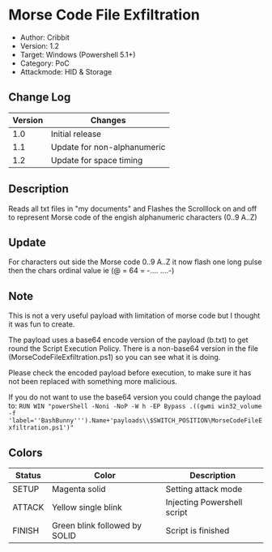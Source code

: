 # Morse Code File Exfiltration
* Author: Cribbit 
* Version: 1.2
* Target: Windows (Powershell 5.1+)
* Category: PoC
* Attackmode: HID & Storage

## Change Log
| Version | Changes                       |
| ------- | ------------------------------|
| 1.0     | Initial release               |
| 1.1     | Update for non-alphanumeric   |
| 1.2     | Update for space timing       |

## Description
Reads all txt files in "my documents" and Flashes the Scrolllock on and off to represent Morse code of the engish alphanumeric characters (0..9 A..Z)

## Update
For characters out side the Morse code 0..9 A..Z it now flash one long pulse then the chars ordinal value ie (@ = 64 = -.... ....-)  

## Note
This is not a very useful payload with limitation of morse code but I thought it was fun to create.

The payload uses a base64 encode version of the payload (b.txt) to get round the Script Execution Policy. There is a non-base64 version in the file (MorseCodeFileExfiltration.ps1) so you can see what it is doing. 

Please check the encoded payload before execution, to make sure it has not been replaced with something more malicious. 

If you do not want to use the base64 version you could change the payload to:
`RUN WIN "powerShell -Noni -NoP -W h -EP Bypass .((gwmi win32_volume -f 'label=''BashBunny''').Name+'payloads\\$SWITCH_POSITION\MorseCodeFileExfiltration.ps1')"`

## Colors
| Status    | Color                         | Description                                      |
| --------- | ------------------------------| ------------------------------------------------ |
| SETUP     | Magenta solid                 | Setting attack mode                              | 
| ATTACK    | Yellow single blink           | Injecting Powershell script                      | 
| FINISH    | Green blink followed by SOLID | Script is finished                               |
